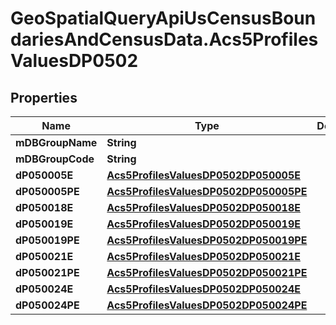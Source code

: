 # GeoSpatialQueryApiUsCensusBoundariesAndCensusData.Acs5ProfilesValuesDP0502

## Properties

Name | Type | Description | Notes
------------ | ------------- | ------------- | -------------
**mDBGroupName** | **String** |  | 
**mDBGroupCode** | **String** |  | 
**dP050005E** | [**Acs5ProfilesValuesDP0502DP050005E**](Acs5ProfilesValuesDP0502DP050005E.md) |  | 
**dP050005PE** | [**Acs5ProfilesValuesDP0502DP050005PE**](Acs5ProfilesValuesDP0502DP050005PE.md) |  | 
**dP050018E** | [**Acs5ProfilesValuesDP0502DP050018E**](Acs5ProfilesValuesDP0502DP050018E.md) |  | 
**dP050019E** | [**Acs5ProfilesValuesDP0502DP050019E**](Acs5ProfilesValuesDP0502DP050019E.md) |  | 
**dP050019PE** | [**Acs5ProfilesValuesDP0502DP050019PE**](Acs5ProfilesValuesDP0502DP050019PE.md) |  | 
**dP050021E** | [**Acs5ProfilesValuesDP0502DP050021E**](Acs5ProfilesValuesDP0502DP050021E.md) |  | 
**dP050021PE** | [**Acs5ProfilesValuesDP0502DP050021PE**](Acs5ProfilesValuesDP0502DP050021PE.md) |  | 
**dP050024E** | [**Acs5ProfilesValuesDP0502DP050024E**](Acs5ProfilesValuesDP0502DP050024E.md) |  | 
**dP050024PE** | [**Acs5ProfilesValuesDP0502DP050024PE**](Acs5ProfilesValuesDP0502DP050024PE.md) |  | 


